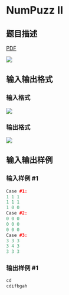 # NumPuzz II

## 题目描述

[problemUrl]: https://uva.onlinejudge.org/index.php?option=com_onlinejudge&Itemid=8&category=278&page=show_problem&problem=3830

[PDF](https://uva.onlinejudge.org/external/123/p12399.pdf)

![](https://cdn.luogu.com.cn/upload/vjudge_pic/UVA12399/5686c1d011bb2763d9c9ac7adaf24acfcf33e45d.png)

## 输入输出格式

### 输入格式

![](https://cdn.luogu.com.cn/upload/vjudge_pic/UVA12399/f23257f6f6446b3e03e6dd30ab2dfa4d18be8e1b.png)

### 输出格式

![](https://cdn.luogu.com.cn/upload/vjudge_pic/UVA12399/c9dad8e4fac6f09a0b55fe02db3b44d1392daab7.png)

## 输入输出样例

### 输入样例 #1

```cpp
Case #1:
1 1 1
1 1 1
1 0 0
Case #2:
0 0 0
0 0 0
0 0 0
Case #3:
3 3 3
3 4 3
3 3 3
```


### 输出样例 #1

```cpp
cd
cdifbgah
```


